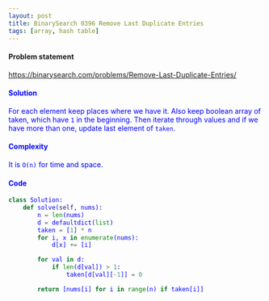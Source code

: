 ```yaml
---
layout: post
title: BinarySearch 0396 Remove Last Duplicate Entries
tags: [array, hash table]
---
```


#### Problem statement

<a href="https://binarysearch.com/problems/Remove-Last-Duplicate-Entries/"> <font color = blue>https://binarysearch.com/problems/Remove-Last-Duplicate-Entries/

#### Solution
For each element keep places where we have it. Also keep boolean array of taken, which have `1` in the beginning. Then iterate through values and if we have more than one, update last element of `taken`.

#### Complexity
It is `O(n)` for time and space.

#### Code
```python
class Solution:
    def solve(self, nums):
        n = len(nums)
        d = defaultdict(list)
        taken = [1] * n
        for i, x in enumerate(nums):
            d[x] += [i]

        for val in d:
            if len(d[val]) > 1:
                taken[d[val][-1]] = 0

        return [nums[i] for i in range(n) if taken[i]]
```
